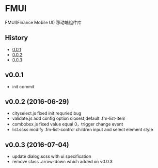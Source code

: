 # FMUI
FMUI(Finance Mobile UI) 移动端组件库

## History
* [0.0.1](#0.0.1)
* [0.0.2](#0.0.2)
* [0.0.3](#0.0.3)

<a name="0.0.1"></a>

## v0.0.1
* init commit

<a name="0.0.2"></a>

## v0.0.2 (2016-06-29)
* cityselect.js fixed init requried bug 
* validate.js   add config option closest,default .fm-list-item
* combobox.js   fixed value equal 0，trigger change event
* list.scss     modify .fm-list-control children input and select element style

<a name="0.0.3"></a>

## v0.0.3 (2016-07-04)
* update dialog.scss with ui specification
* remove class .arrow-down which added on v0.0.3